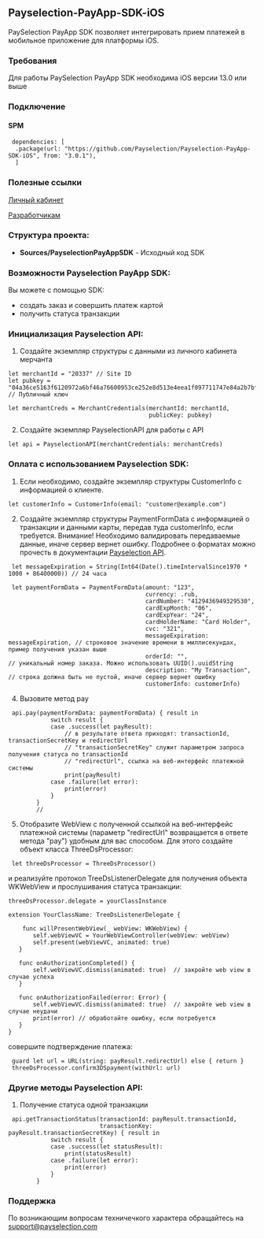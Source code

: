 ## Payselection-PayApp-SDK-iOS

PaySelection PayApp SDK позволяет интегрировать прием платежей в мобильное приложение для платформы iOS.

### Требования
Для работы PaySelection PayApp SDK необходима iOS версии 13.0 или выше

### Подключение
#### SPM

```
 dependencies: [
  .package(url: "https://github.com/Payselection/Payselection-PayApp-SDK-iOS", from: "3.0.1"),
  ]
```

### Полезные ссылки

[Личный кабинет](https://merchant.payselection.com/login/)

[Разработчикам](https://api.payselection.com/#section/Request-signature)

### Структура проекта:

* **Sources/PayselectionPayAppSDK** - Исходный код SDK


### Возможности Payselection PayApp SDK:

Вы можете с помощью SDK:

* создать заказ и совершить платеж картой
* получить статуса транзакции 

### Инициализация Payselection API:

1.	Создайте экземпляр структуры с данными из личного кабинета мерчанта

```
let merchantId = "20337" // Site ID
let pubkey = "04a36ce5163f6120972a6bf46a76600953ce252e8d513e4eea1f097711747e84a2b7bf967a72cf064fedc171f5effda2b899e8c143f45303c9ee68f7f562951c88" // Публичный ключ

let merchantCreds = MerchantCredentials(merchantId: merchantId, 
                                        publicKey: pubkey)
```

2.	Создайте экземпляр PayselectionAPI для работы с API

```
let api = PayselectionAPI(merchantCredentials: merchantCreds)
```

### Оплата с использованием Payselection SDK:

1. Если необходимо, создайте экземпляр структуры CustomerInfo с информацией о клиенте.

```
let customerInfo = CustomerInfo(email: "customer@example.com")
```


2. Создайте экземпляр структуры PaymentFormData с информацией о транзакции и данными карты, передав туда customerInfo, если требуется. Внимание! Необходимо валидировать передаваемые данные, иначе сервер вернет ошибку. Подробнее о форматах можно прочесть в документации  [Payselection API](https://api.payselection.com/#section/Request-signature).

```
 let messageExpiration = String(Int64(Date().timeIntervalSince1970 * 1000 + 86400000)) // 24 часа 
 
 let paymentFormData = PaymentFormData(amount: "123",
                                       currency: .rub,
                                       cardNumber: "4129436949329530",
                                       cardExpMonth: "06",
                                       cardExpYear: "24",
                                       cardHolderName: "Card Holder",
                                       cvc: "321",
                                       messageExpiration: messageExpiration, // строковое значение времени в миллисекундах, пример получения указан выше
                                       orderId: "",                          // уникальный номер заказа. Можно использовать UUID().uuidString
                                       description: "My Transaction",        // строка должна быть не пустой, иначе сервер вернет ошибку
                                       customerInfo: customerInfo)
```

4. Вызовите метод pay

```
 api.pay(paymentFormData: paymentFormData) { result in
            switch result {
            case .success(let payResult):
                // в результате ответа приходят: transactionId, transactionSecretKey и redirectUrl
                // "transactionSecretKey" служит параметром запроса получения статуса по transactionId
                // "redirectUrl", ссылка на веб-интерфейс платежной системы 
                print(payResult)
            case .failure(let error):
                print(error)
            }
        }
        //
```

5. Отобразите WebView с полученной ссылкой на веб-интерфейс платежной системы (параметр "redirectUrl" возвращается в ответе метода "pay") удобным для вас способом. Для этого создайте объект класса ThreeDsProcessor:

```
 let threeDsProcessor = ThreeDsProcessor()
```
 и реализуйте протокол TreeDsListenerDelegate для получения объекта WKWebView и прослушивания статуса транзакции:
 
 ```
 threeDsProcessor.delegate = yourClassInstance
 
 extension YourClassName: TreeDsListenerDelegate {
 
     func willPresentWebView(_ webView: WKWebView) {
        self.webViewVC = YourWebViewController(webView: webView)
        self.present(webViewVC, animated: true)
    }
    
    func onAuthorizationCompleted() {
        self.webViewVC.dismiss(animated: true)  // закройте web view в случае успеха
    }
    
    func onAuthorizationFailed(error: Error) {
        self.webViewVC.dismiss(animated: true)  // закройте web view в случае неудачи
        print(error) // обработайте ошибку, если потребуется
    }
}
```
совершите подтверждение платежа:

```
 guard let url = URL(string: payResult.redirectUrl) else { return }
 threeDsProcessor.confirm3DSpayment(withUrl: url) 
```


### Другие методы Payselection API:

1. Получение статуса одной транзакции

```
 api.getTransactionStatus(transactionId: payResult.transactionId,
                          transactionKey: payResult.transactionSecretKey) { result in
            switch result {
            case .success(let statusResult):
                print(statusResult)
            case .failure(let error):
                print(error)
            }
        }
```


### Поддержка

По возникающим вопросам техничечкого характера обращайтесь на support@payselection.com
